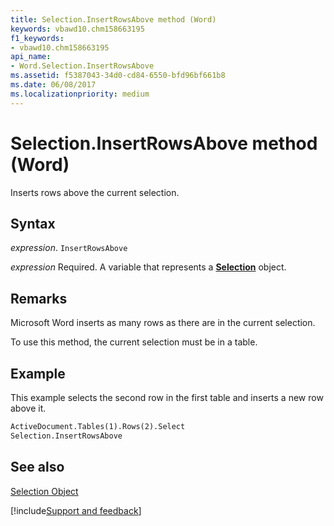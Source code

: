 ```yaml
---
title: Selection.InsertRowsAbove method (Word)
keywords: vbawd10.chm158663195
f1_keywords:
- vbawd10.chm158663195
api_name:
- Word.Selection.InsertRowsAbove
ms.assetid: f5387043-34d0-cd84-6550-bfd96bf661b8
ms.date: 06/08/2017
ms.localizationpriority: medium
---
```



# Selection.InsertRowsAbove method (Word)

Inserts rows above the current selection.


## Syntax

_expression_. `InsertRowsAbove`

_expression_ Required. A variable that represents a **[Selection](Word.Selection.md)** object.


## Remarks

Microsoft Word inserts as many rows as there are in the current selection.

To use this method, the current selection must be in a table.


## Example

This example selects the second row in the first table and inserts a new row above it.


```vb
ActiveDocument.Tables(1).Rows(2).Select 
Selection.InsertRowsAbove
```


## See also


[Selection Object](Word.Selection.md)

[!include[Support and feedback](~/includes/feedback-boilerplate.md)]